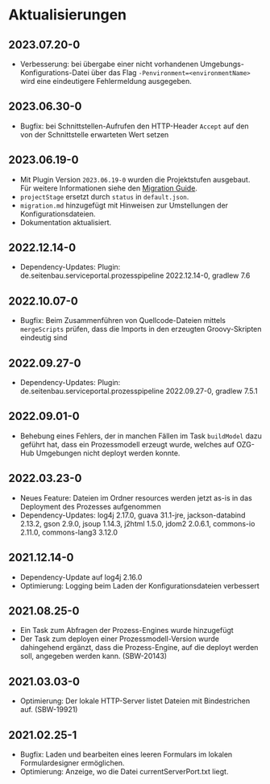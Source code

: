 # Aktualisierungen

## 2023.07.20-0
- Verbesserung: bei übergabe einer nicht vorhandenen Umgebungs-Konfigurations-Datei über das Flag
  `-Penvironment=<environmentName>` wird eine eindeutigere Fehlermeldung ausgegeben.

## 2023.06.30-0
- Bugfix: bei Schnittstellen-Aufrufen den HTTP-Header `Accept` auf den von der Schnittstelle
erwarteten Wert setzen

## 2023.06.19-0
- Mit Plugin Version `2023.06.19-0` wurden die Projektstufen ausgebaut.
Für weitere Informationen siehe den [Migration Guide](migration.md).
- `projectStage` ersetzt durch `status` in `default.json`.
- `migration.md` hinzugefügt mit Hinweisen zur Umstellungen der Konfigurationsdateien.
- Dokumentation aktualisiert.

## 2022.12.14-0
- Dependency-Updates: Plugin: de.seitenbau.serviceportal.prozesspipeline 2022.12.14-0, gradlew 7.6

## 2022.10.07-0
- Bugfix: Beim Zusammenführen von Quellcode-Dateien mittels `mergeScripts` prüfen, dass die Imports
  in den erzeugten Groovy-Skripten eindeutig sind

## 2022.09.27-0
- Dependency-Updates: Plugin: de.seitenbau.serviceportal.prozesspipeline 2022.09.27-0, gradlew 7.5.1

## 2022.09.01-0
- Behebung eines Fehlers, der in manchen Fällen im Task `buildModel` dazu geführt hat, dass ein 
Prozessmodell erzeugt wurde, welches auf OZG-Hub Umgebungen nicht deployt werden konnte.

## 2022.03.23-0
- Neues Feature: Dateien im Ordner resources werden jetzt as-is in das Deployment
  des Prozesses aufgenommen
- Dependency-Updates: log4j 2.17.0, guava 31.1-jre, jackson-databind 2.13.2, 
  gson 2.9.0, jsoup 1.14.3, j2html 1.5.0, jdom2 2.0.6.1, commons-io 2.11.0,
  commons-lang3 3.12.0
  
## 2021.12.14-0
- Dependency-Update auf log4j 2.16.0
- Optimierung: Logging beim Laden der Konfigurationsdateien verbessert

## 2021.08.25-0
- Ein Task zum Abfragen der Prozess-Engines wurde hinzugefügt
- Der Task zum deployen einer Prozessmodell-Version wurde dahingehend ergänzt, dass die
  Prozess-Engine, auf die deployt werden soll, angegeben werden kann. (SBW-20143)

## 2021.03.03-0
- Optimierung: Der lokale HTTP-Server listet Dateien mit Bindestrichen auf. (SBW-19921)

## 2021.02.25-1
- Bugfix: Laden und bearbeiten eines leeren Formulars im lokalen Formulardesigner ermöglichen.
- Optimierung: Anzeige, wo die Datei currentServerPort.txt liegt.
